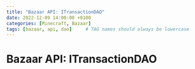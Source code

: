 ```yaml
---
title: "Bazaar API: ITransactionDAO"
date: 2022-12-09 14:00:00 +0100
categories: [Minecraft, Bazaar]
tags: [bazaar, api, dao]     # TAG names should always be lowercase
---
```


# Bazaar API: ITransactionDAO

